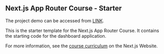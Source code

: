 ## Next.js App Router Course - Starter

The project demo can be accessed from [LINK](https://react-dashboard-gilt-one.vercel.app/).

This is the starter template for the Next.js App Router Course. It contains the starting code for the dashboard application.

For more information, see the [course curriculum](https://nextjs.org/learn) on the Next.js Website.
